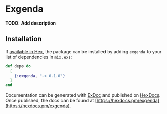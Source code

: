 # Exgenda

**TODO: Add description**

## Installation

If [available in Hex](https://hex.pm/docs/publish), the package can be installed
by adding `exgenda` to your list of dependencies in `mix.exs`:

```elixir
def deps do
  [
    {:exgenda, "~> 0.1.0"}
  ]
end
```

Documentation can be generated with [ExDoc](https://github.com/elixir-lang/ex_doc)
and published on [HexDocs](https://hexdocs.pm). Once published, the docs can
be found at [https://hexdocs.pm/exgenda](https://hexdocs.pm/exgenda).

